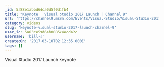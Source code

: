 ```yaml
---
_id: 5a88e1abbd6dca0d5f0d1fb4
title: "Keynote | Visual Studio 2017 Launch | Channel 9"
url: 'https://channel9.msdn.com/Events/Visual-Studio/Visual-Studio-2017-Launch/100'
category: videos
slug: 'keynote-visual-studio-2017-launch-channel-9'
user_id: 5a83ce59d6eb0005c4ecda2c
username: 'bill-s'
createdOn: '2017-03-10T02:12:35.000Z'
tags: []
---
```


Visual Studio 2017 Launch Keynote
